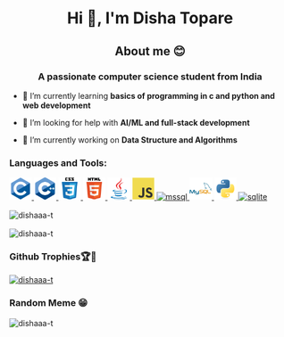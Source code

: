 <h1 align="center">Hi 👋, I'm Disha Topare</h1>
<h2 align="center">About me 😊</h2>
<h3 align="center">A passionate computer science student from India</h3>


- 🌱 I’m currently learning **basics of programming in c and python and web development**

- 🤝 I’m looking for help with **AI/ML and full-stack development**

- 🔭 I’m currently working on <b>Data Structure and Algorithms</b>

<p>   
 


</p>



<p align="left">
</p>

<h3 align="left">Languages and Tools:</h3>
<p align="left"> <a href="https://www.cprogramming.com/" target="_blank" rel="noreferrer"> <img src="https://raw.githubusercontent.com/devicons/devicon/master/icons/c/c-original.svg" alt="c" width="40" height="40"/> </a> <a href="https://www.w3schools.com/cpp/" target="_blank" rel="noreferrer"> <img src="https://raw.githubusercontent.com/devicons/devicon/master/icons/cplusplus/cplusplus-original.svg" alt="cplusplus" width="40" height="40"/> </a> <a href="https://www.w3schools.com/css/" target="_blank" rel="noreferrer"> <img src="https://raw.githubusercontent.com/devicons/devicon/master/icons/css3/css3-original-wordmark.svg" alt="css3" width="40" height="40"/> </a> <a href="https://www.w3.org/html/" target="_blank" rel="noreferrer"> <img src="https://raw.githubusercontent.com/devicons/devicon/master/icons/html5/html5-original-wordmark.svg" alt="html5" width="40" height="40"/> </a> <a href="https://www.java.com" target="_blank" rel="noreferrer"> <img src="https://raw.githubusercontent.com/devicons/devicon/master/icons/java/java-original.svg" alt="java" width="40" height="40"/> </a> <a href="https://developer.mozilla.org/en-US/docs/Web/JavaScript" target="_blank" rel="noreferrer"> <img src="https://raw.githubusercontent.com/devicons/devicon/master/icons/javascript/javascript-original.svg" alt="javascript" width="40" height="40"/> </a> <a href="https://www.microsoft.com/en-us/sql-server" target="_blank" rel="noreferrer"> <img src="https://www.svgrepo.com/show/303229/microsoft-sql-server-logo.svg" alt="mssql" width="40" height="40"/> </a> <a href="https://www.mysql.com/" target="_blank" rel="noreferrer"> <img src="https://raw.githubusercontent.com/devicons/devicon/master/icons/mysql/mysql-original-wordmark.svg" alt="mysql" width="40" height="40"/> </a> <a href="https://www.python.org" target="_blank" rel="noreferrer"> <img src="https://raw.githubusercontent.com/devicons/devicon/master/icons/python/python-original.svg" alt="python" width="40" height="40"/> </a> <a href="https://www.sqlite.org/" target="_blank" rel="noreferrer"> <img src="https://www.vectorlogo.zone/logos/sqlite/sqlite-icon.svg" alt="sqlite" width="40" height="40"/> </a> </p>

<p><img align="center" src="https://github-readme-stats.vercel.app/api/top-langs?username=dishaaa-t&show_icons=true&locale=en&layout=compact" alt="dishaaa-t" /></p>

<p><img align="center" src="https://github-readme-streak-stats.herokuapp.com/?user=dishaaa-t&" alt="dishaaa-t" /></p>

<h3>Github Trophies🏆🤩 </h3>
<p align="left"> <a href="https://github.com/ryo-ma/github-profile-trophy"><img src="https://github-profile-trophy.vercel.app/?username=dishaaa-t" alt="dishaaa-t" /></a> </p>

<h3><b> Random Meme</b> 😁</h3>
<p><img align="center" src="https://www.google.com/url?sa=i&url=https%3A%2F%2Fwww.quora.com%2FWhat-are-some-of-the-best-funny-quotes-for-software-developers&psig=AOvVaw1D0P7gH22rAD7aw997NJkN&ust=1715395676546000&source=images&cd=vfe&opi=89978449&ved=0CBIQjRxqFwoTCPiez4KJgoYDFQAAAAAdAAAAABAY" alt="dishaaa-t" /></p>


